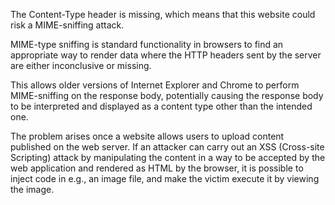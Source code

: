 The Content-Type header is missing, which means that this website could risk a MIME-sniffing attack.

MIME-type sniffing is standard functionality in browsers to find an appropriate way to render data where the HTTP headers sent by the server are either inconclusive or missing.

This allows older versions of Internet Explorer and Chrome to perform MIME-sniffing on the response body, potentially causing the response body to be interpreted and displayed as a content type other than the intended one.

The problem arises once a website allows users to upload content published on the web server. If an attacker can carry out an XSS (Cross-site Scripting) attack by manipulating the content in a way to be accepted by the web application and rendered as HTML by the browser, it is possible to inject code in e.g., an image file, and make the victim execute it by viewing the image.
